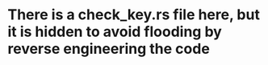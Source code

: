 # There is a check_key.rs file here, but it is hidden to avoid flooding by reverse engineering the code
